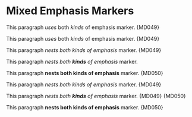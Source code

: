 # Mixed Emphasis Markers

This paragraph *uses* both _kinds_ of emphasis marker. {MD049}

This paragraph _uses_ both *kinds* of emphasis marker. {MD049}

This paragraph *nests both _kinds_ of emphasis* marker. {MD049}

This paragraph *nests both __kinds__ of emphasis* marker.

This paragraph **nests both __kinds__ of emphasis** marker. {MD050}

This paragraph _nests both *kinds* of emphasis_ marker. {MD049}

This paragraph _nests both **kinds** of emphasis_ marker. {MD049} {MD050}

This paragraph __nests both **kinds** of emphasis__ marker. {MD050}
